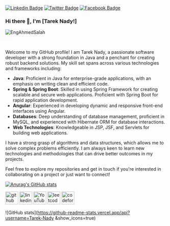 [![Linkedin Badge](https://img.shields.io/badge/-Tarek_Nady-blue?style=flat-square&logo=Linkedin&logoColor=white&link=https://www.linkedin.com/in/tarek-nady-447aa3158/)](https://www.linkedin.com/in/tarek-nady-447aa3158/)
[![Twitter Badge](https://img.shields.io/badge/-@Ahmed__Salah-1ca0f1?style=flat-square&labelColor=1ca0f1&logo=twitter&logoColor=white&link=https://twitter.com/engahmedsalah98)](https://twitter.com/engahmedsalah98)
[![Facebook Badge](https://img.shields.io/badge/-@TarekNady-3b5998?style=flat-square&labelColor=3b5998&logo=facebook&logoColor=white&link=https://www.facebook.com/tarek.nady.106)](https://www.facebook.com/tarek.nady.106)
### Hi there 👋, I'm [Tarek Nady!]
<p align="left"> <img src="https://komarev.com/ghpvc/?username=Tarek-Nady" alt="EngAhmedSalah" /> </p> 

<br/>

Welcome to my GitHub profile! I am Tarek Nady, a passionate software developer with a strong foundation in Java and a penchant for creating robust backend solutions. My skill set spans across various technologies and frameworks including:

- **Java**: Proficient in Java for enterprise-grade applications, with an emphasis on writing clean and efficient code.
- **Spring & Spring Boot**: Skilled in using Spring Framework for creating scalable and secure web applications. Proficient with Spring Boot for rapid application development.
- **Angular**: Experienced in developing dynamic and responsive front-end interfaces using Angular.
- **Databases**: Deep understanding of database management, proficient in MySQL, and experienced with Hibernate ORM for database interactions.
- **Web Technologies**: Knowledgeable in JSP, JSF, and Servlets for building web applications.

I have a strong grasp of algorithms and data structures, which allows me to solve complex problems efficiently. I am always keen to learn new technologies and methodologies that can drive better outcomes in my projects.

Feel free to explore my repositories and get in touch if you're interested in collaborating on a project or just want to connect!
 

[![Anurag's GitHub stats](https://github-readme-stats.vercel.app/api?username=Tarek-Nady)](https://github.com/anuraghazra/github-readme-stats)

[<img src='https://cdn.jsdelivr.net/npm/simple-icons@3.0.1/icons/github.svg' alt='github' height='40'>](https://github.com/ )  [<img src='https://cdn.jsdelivr.net/npm/simple-icons@3.0.1/icons/linkedin.svg' alt='linkedin' height='40'>](https://www.linkedin.com/in/https://www.linkedin.com/in/tarek-nady-447aa3158//)  [<img src='https://cdn.jsdelivr.net/npm/simple-icons@3.0.1/icons/youtube.svg' alt='YouTube' height='40'>](https://www.youtube.com/channel/https://www.youtube.com/channel/UC1qm8WHiMq_WDLFWZd0EJ4g)  [<img src='https://cdn.jsdelivr.net/npm/simple-icons@3.0.1/icons/leetcode.svg' alt='leetcode' height='40'>](https://leetcode.com/tarek7889/)  [<img src='https://cdn.jsdelivr.net/npm/simple-icons@3.0.1/icons/codeforces.svg' alt='codeforces' height='40'>](https://codeforces.com/profile/T_Nady)  

![GitHub stats](https://github-readme-stats.vercel.app/api?username=Tarek-Nady &show_icons=true)  



 
